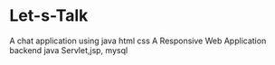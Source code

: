 # Let-s-Talk
A chat application using java html css
A Responsive Web Application 
backend java Servlet,jsp,
mysql
